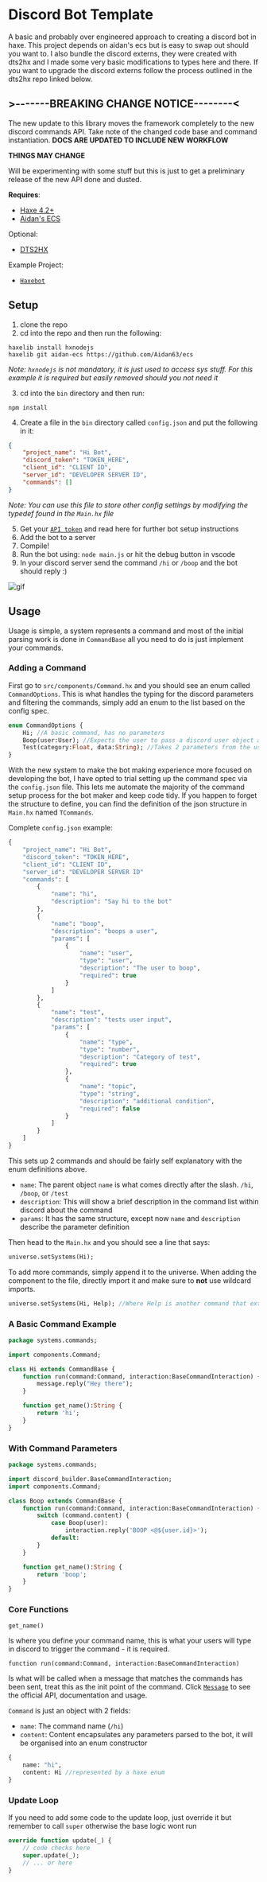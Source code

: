 # Discord Bot Template
A basic and probably over engineered approach to creating a discord bot in haxe. This project depends on aidan's ecs but is easy to swap out should you want to.
I also bundle the discord externs, they were created with dts2hx and I made some very basic modifications to types here and there.
If you want to upgrade the discord externs follow the process outlined in the dts2hx repo linked below.

## >-------BREAKING CHANGE NOTICE--------<
The new update to this library moves the framework completely to the new discord commands API. Take note of the changed code base and command instantiation.
**DOCS ARE UPDATED TO INCLUDE NEW WORKFLOW**

**THINGS MAY CHANGE**

Will be experimenting with some stuff but this is just to get a preliminary release of the new API done and dusted.


**Requires**:
- [Haxe 4.2+](https://haxe.org/download)
- [Aidan's ECS](https://github.com/Aidan63/ecs)

Optional:
- [DTS2HX](https://github.com/haxiomic/dts2hx)

Example Project:
- [`Haxebot`](https://github.com/Jarrio/Haxebot)

## Setup
1) clone the repo
2) cd into the repo and then run the following:
```
haxelib install hxnodejs
haxelib git aidan-ecs https://github.com/Aidan63/ecs
```
*Note: `hxnodejs` is not mandatory, it is just used to access sys stuff. For this example it is required but easily removed should you not need it*

3) cd into the `bin` directory and then run:
```
npm install
```
4) Create a file in the `bin` directory called `config.json` and put the following in it:
```json
{
	"project_name": "Hi Bot",
	"discord_token": "TOKEN_HERE",
	"client_id": "CLIENT ID",
	"server_id": "DEVELOPER SERVER ID",
	"commands": []
}
```
*Note: You can use this file to store other config settings by modifying the typedef found in the `Main.hx` file*

5) Get your [`API token`](https://discord.com/developers/) and read here for further bot setup instructions
6) Add the bot to a server
7) Compile! 
8) Run the bot using: `node main.js` or hit the debug button in vscode
9) In your discord server send the command `/hi` or `/boop` and the bot should reply :)

![gif](https://user-images.githubusercontent.com/748557/117300860-e74c3200-ae71-11eb-8eec-d5953319ec02.gif)

## Usage
Usage is simple, a system represents a command and most of the initial parsing work is done in `CommandBase` all you need to do is just implement your commands.

### Adding a Command
First go to `src/components/Command.hx` and you should see an enum called `CommandOptions`. This is what handles the typing for the discord parameters and filtering the commands, simply add an enum to the list based on the config spec.

```hx
enum CommandOptions {
	Hi; //A basic command, has no parameters
	Boop(user:User); //Expects the user to pass a discord user object as a parameter
	Test(category:Float, data:String); //Takes 2 parameters from the user, a number and a string
}
```
With the new system to make the bot making experience more focused on developing the bot, I have opted to trial setting up the command spec via the `config.json` file. This lets me automate the majority of the command setup process for the bot maker and keep code tidy. If you happen to forget the structure to define, you can find the definition of the json structure in `Main.hx` named `TCommands`.

Complete `config.json` example:
```hx
{
	"project_name": "Hi Bot",
	"discord_token": "TOKEN_HERE",
	"client_id": "CLIENT ID",
	"server_id": "DEVELOPER SERVER ID"
	"commands": [
		{
			"name": "hi",
			"description": "Say hi to the bot"
		},
		{
			"name": "boop",
			"description": "boops a user",
			"params": [
				{
					"name": "user",
					"type": "user",
					"description": "The user to boop",
					"required": true
				}
			]
		},
		{
			"name": "test",
			"description": "tests user input",
			"params": [
				{
					"name": "type",
					"type": "number",
					"description": "Category of test",
					"required": true
				},
				{
					"name": "topic",
					"type": "string",
					"description": "additional condition",
					"required": false
				}
			]
		}
	]
}
```
This sets up 2 commands and should be fairly self explanatory with the enum definitions above.
- `name`: The parent object `name` is what comes directly after the slash. `/hi`, `/boop`, or `/test`
- `description`: This will show a brief description in the command list within discord about the command
- `params`: It has the same structure, except now `name` and `description` describe the parameter definition

Then head to the `Main.hx` and you should see a line that says: 
```hx
universe.setSystems(Hi);
```
To add more commands, simply append it to the universe. When adding the component to the file, directly import it and make sure to **not** use wildcard imports.
```hx
universe.setSystems(Hi, Help); //Where Help is another command that extends CommandBase
```

### A Basic Command Example
```hx
package systems.commands;

import components.Command;

class Hi extends CommandBase {
	function run(command:Command, interaction:BaseCommandInteraction) {
		message.reply("Hey there");
	}

	function get_name():String {
		return 'hi';
	}
}

```
### With Command Parameters
```hx
package systems.commands;

import discord_builder.BaseCommandInteraction;
import components.Command;

class Boop extends CommandBase {
	function run(command:Command, interaction:BaseCommandInteraction) {
		switch (command.content) {
			case Boop(user): 
				interaction.reply('BOOP <@${user.id}>');
			default:
		}
	}

	function get_name():String {
		return 'boop';
	}
}
```
### Core Functions
```get_name()```

Is where you define your command name, this is what your users will type in discord to trigger the command - it is required. 

```function run(command:Command, interaction:BaseCommandInteraction)```

Is what will be called when a message that matches the commands has been sent, treat this as the init point of the command. 
Click [`Message`](https://discord.js.org/#/docs/main/stable/class/Message) to see the official API, documentation and usage. 

`Command` is just an object with 2 fields:
 
- `name`: The command name (`/hi`)
- `content`: Content encapsulates any parameters parsed to the bot, it will be organised into an enum constructor
```hx
{
	name: "hi",
	content: Hi //represented by a haxe enum
}
``` 

### Update Loop
If you need to add some code to the update loop, just override it but remember to call `super` otherwise the base logic wont run
```hx
override function update(_) {
	// code checks here
	super.update(_);
	// ... or here
}
```
